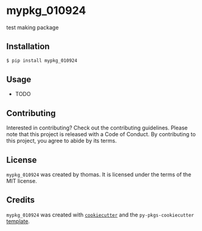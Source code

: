 # mypkg_010924

test making package

## Installation

```bash
$ pip install mypkg_010924
```

## Usage

- TODO

## Contributing

Interested in contributing? Check out the contributing guidelines. Please note that this project is released with a Code of Conduct. By contributing to this project, you agree to abide by its terms.

## License

`mypkg_010924` was created by thomas. It is licensed under the terms of the MIT license.

## Credits

`mypkg_010924` was created with [`cookiecutter`](https://cookiecutter.readthedocs.io/en/latest/) and the `py-pkgs-cookiecutter` [template](https://github.com/py-pkgs/py-pkgs-cookiecutter).
